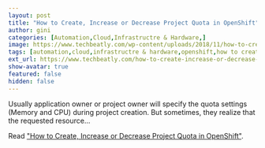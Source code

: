 ```yaml
---
layout: post
title: "How to Create, Increase or Decrease Project Quota in OpenShift"
author: gini
categories: [Automation,Cloud,Infrastructre & Hardware,]
image: https://www.techbeatly.com/wp-content/uploads/2018/11/how-to-create-increase-or-decrease-project-quota-in-openshift.jpg
tags: [automation,cloud,infrastructre & hardware,openshift,how to create project quota in openshift,how to decrease project quota in openshift,increase openshift quota,increase or decrease project quota in openshift,increase project quota,ocp,openshift container platform,openshift origin,openshift quota,redhat openshift,]
ext_url: https://www.techbeatly.com/how-to-create-increase-or-decrease-project-quota-in-openshift/
show-avatar: true
featured: false
hidden: false
---
```


Usually application owner or project owner will specify the quota settings (Memory and CPU) during project creation. But sometimes, they realize that the requested resource...

Read ["How to Create, Increase or Decrease Project Quota in OpenShift"](https://www.techbeatly.com/how-to-create-increase-or-decrease-project-quota-in-openshift/).